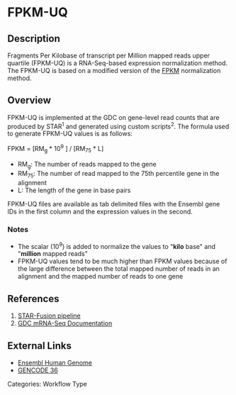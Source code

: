 # FPKM-UQ #
## Description ##

Fragments Per Kilobase of transcript per Million mapped reads upper quartile (FPKM-UQ) is a RNA-Seq-based expression normalization method.  The FPKM-UQ is based on a modified version of the [FPKM](FPKM.md) normalization method.  

## Overview ##

FPKM-UQ is implemented at the GDC on gene-level read counts that are produced by STAR<sup>1</sup> and generated using custom scripts<sup>2</sup>. The formula used to generate FPKM-UQ values is as follows:

FPKM = [RM<sub>g</sub> * 10<sup>9</sup> ] / [RM<sub>75</sub> * L]

* RM<sub>g</sub>: The number of reads mapped to the gene
* RM<sub>75</sub>: The number of read mapped to the 75th percentile gene in the alignment
* L: The length of the gene in base pairs

FPKM-UQ files are available as tab delimited files with the Ensembl gene IDs in the first column and the expression values in the second.

### Notes
- The scalar (10<sup>9</sup>) is added to normalize the values to "__kilo__ base" and "__million__ mapped reads"
- FPKM-UQ values tend to be much higher than FPKM values because of the large difference between the total mapped number of reads in an alignment and the mapped number of reads to one gene

## References ##
1. [STAR-Fusion pipeline](/Data/Bioinformatics_Pipelines/Expression_mRNA_Pipeline/#star-fusion-pipeline)
2. [GDC mRNA-Seq Documentation](/Data/Bioinformatics_Pipelines/Expression_mRNA_Pipeline/)


## External Links ##
* [Ensembl Human Genome](http://www.ensembl.org/Homo_sapiens/Info/Annotation)
* [GENCODE 36](https://www.gencodegenes.org/human/release_36.html)

Categories: Workflow Type
